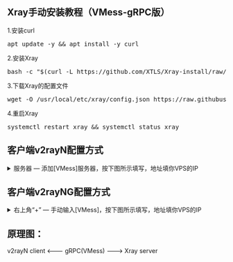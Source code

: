 ## Xray手动安装教程（VMess-gRPC版）

1.安装curl

<pre>apt update -y && apt install -y curl</pre>

2.安装Xray

<pre>bash -c "$(curl -L https://github.com/XTLS/Xray-install/raw/main/install-release.sh)" @ install</pre>

3.下载Xray的配置文件

<pre>wget -O /usr/local/etc/xray/config.json https://raw.githubusercontent.com/chika0801/Xray-examples/main/VMess-gRPC/config_server.json</pre>

4.重启Xray

<pre>systemctl restart xray && systemctl status xray</pre>

## 客户端v2rayN配置方式

<details><summary>服务器 — 添加[VMess]服务器，按下图所示填写，地址填你VPS的IP</summary>

![1](https://user-images.githubusercontent.com/88967758/133038521-a5ff5c72-4743-4193-aa7b-b805a1f730aa.jpg)</details>

## 客户端v2rayNG配置方式

<details><summary>右上角“+” — 手动输入[VMess]，按下图所示填写，地址填你VPS的IP</summary>

![Screenshot_20210913-150332](https://user-images.githubusercontent.com/88967758/133039075-cf96a28b-1729-4d98-9f66-2ee97beea469.jpg)</details>

## 原理图：
v2rayN client <--- gRPC(VMess) ---> Xray server

